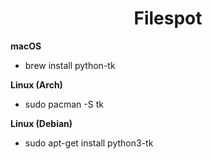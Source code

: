 <h1 align="center"> Filespot </h1>

<b>macOS</b>
<ul>
  <li>brew install python-tk</li>
</ul>

<b>Linux (Arch)</b>
<ul>
  <li>sudo pacman -S tk</li>
</ul>

<b>Linux (Debian)</b>
<ul>
  <li>sudo apt-get install python3-tk</li>
</ul>
